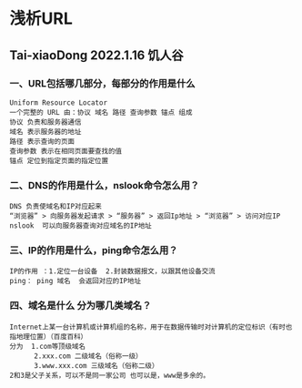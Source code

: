 # 浅析URL
## Tai-xiaoDong 2022.1.16 饥人谷

### 一、URL包括哪几部分，每部分的作用是什么

~~~
Uniform Resource Locator
一个完整的 URL 由：协议 域名 路径 查询参数 锚点 组成
协议 负责和服务器通信
域名 表示服务器的地址
路径 表示查询的页面
查询参数 表示在相同页面要查找的值
锚点 定位到指定页面的指定位置
~~~
### 二、DNS的作用是什么，nslook命令怎么用？
~~~
DNS 负责使域名和IP对应起来
“浏览器” > 向服务器发起请求 > “服务器” > 返回Ip地址 > “浏览器” > 访问对应IP
nslook  可以向服务器查询对应域名的IP地址
~~~
### 三、IP的作用是什么，ping命令怎么用？
~~~
IP的作用 ：1.定位一台设备  2.封装数据报文，以跟其他设备交流
ping： ping 域名  会返回对应的IP地址
~~~
### 四、域名是什么 分为哪几类域名？
~~~
Internet上某一台计算机或计算机组的名称，用于在数据传输时对计算机的定位标识（有时也指地理位置）（百度百科）
分为  1.com等顶级域名
      2.xxx.com 二级域名（俗称一级）
      3.www.xxx.com 三级域名（俗称二级）
2和3是父子关系，可以不是同一家公司 也可以是，www是多余的。
~~~
